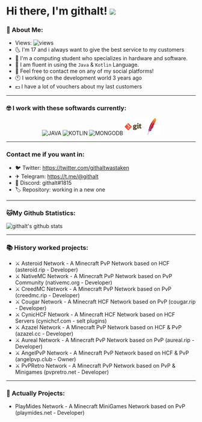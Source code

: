 # Hi there, I'm githalt! <img src="https://github.com/TheDudeThatCode/TheDudeThatCode/blob/master/Assets/Hi.gif" width="29px">
### 🤵 About Me:
- Views: ![views](https://gpvc.arturio.dev/githalt)
- 🌜 I'm 17 and i always want to give the best service to my customers
- 🏦 I'm a computing student who specializes in hardware and software.
- 🤔 I am fluent in using the ```Java``` & ```Kotlin``` Language.
- 💬 Feel free to contact me on any of my social platforms!
- 🕚 I working on the development world 3 years ago
- 💵 I have a lot of vouchers about my last customers

---
### 🤓 I work with these softwards currently:
<p align="center">
<img src="https://www.vectorlogo.zone/logos/java/java-icon.svg" alt="JAVA" width="45" height="45"/> 
<img src="https://upload.wikimedia.org/wikipedia/commons/thumb/7/74/Kotlin_Icon.png/640px-Kotlin_Icon.png" alt="KOTLIN" width="45" height="45"/>
<img src="https://www.vectorlogo.zone/logos/mongodb/mongodb-icon.svg" alt="MONGODB" width="45" height="45"/> 
<img src="https://raw.githubusercontent.com/github/explore/80688e429a7d4ef2fca1e82350fe8e3517d3494d/topics/git/git.png" alt="GIT" width="45" height="45"/> 
<img src="https://raw.githubusercontent.com/github/explore/80688e429a7d4ef2fca1e82350fe8e3517d3494d/topics/maven/maven.png" alt="MAVEN" width="45" height="45"/>
</p>

---
### Contact me if you want in:
- 🐦 Twitter: https://twitter.com/githaltwastaken
- ✈ Telegram: https://t.me/@githalt
- 📧 Discord: githalt#1815
- 🏷️ Repository: working in a new one

---
### 🐱My Github Statistics:
![githalt's github stats](https://github-readme-stats.vercel.app/api?username=githalt&count_private=true&show_icons=true&title_color=b118c9&icon_color=ff59ee&text_color=a0a0a0&bg_color=151515&hide=["stars"])

---
### 📚 History worked projects:
- ⚔ Asteroid Network - A Minecraft PvP Network based on HCF (asteroid.rip - Developer)
- ⚔ NativeMC Network - A Minecraft PvP Network based on PvP Community (nativemc.org - Developer)
- ⚔ CreedMC Network - A Minecraft PvP Network based on PvP (creedmc.rip - Developer)
- ⚔ Cougar Network - A Minecraft HCF Network based on PvP (cougar.rip - Developer)
- ⚔ CynicHCF Network - A Minecraft HCF Network based on HCF Servers (cynichcf.com - selt plugins)
- ⚔ Azazel Network - A Minecraft PvP Network based on HCF & PvP (azazel.cc - Developer)
- ⚔ Aureal Network - A Minecraft PvP Network based on PvP (aureal.rip - Developer)
- ⚔ AngelPvP Network - A Minecraft PvP Network based on HCF & PvP (angelpvp.club - Owner)
- ⚔ PvPRetro Network - A Minecraft PvP Network based on PvP & Minigames (pvpretro.net - Developer)

---
### 🥂 Actually Projects:
- PlayMides Network - A Minecraft MiniGames Network based on PvP (playmides.net - Developer)
